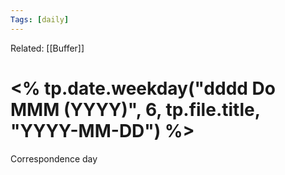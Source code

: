 ```yaml
---
Tags: [daily]
---
```

Related: [[Buffer]]
# <% tp.date.weekday("dddd Do MMM (YYYY)", 6, tp.file.title, "YYYY-MM-DD") %>

Correspondence day


